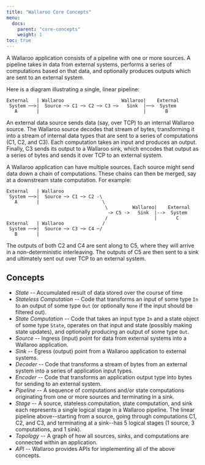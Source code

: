 ```yaml
---
title: "Wallaroo Core Concepts"
menu:
  docs:
    parent: "core-concepts"
    weight: 1
toc: true
---
```

A Wallaroo application consists of a pipeline with one or more sources. A pipeline takes in data from external systems, performs a series of computations based on that data, and optionally produces outputs which are sent to an external system.

Here is a diagram illustrating a single, linear pipeline:

```
External   | Wallaroo                     Wallaroo|    External
 System ──>|  Source ─> C1 ─> C2 ─> C3 ─>   Sink  |──>  System
   A       |                                      |       B
```

An external data source sends data (say, over TCP) to an internal Wallaroo source. The Wallaroo source decodes that stream of bytes, transforming it into a stream of internal data types that are sent to a series of computations (C1, C2, and C3). Each computation takes an input and produces an output. Finally, C3 sends its output to a Wallaroo sink, which encodes that output as a series of bytes and sends it over TCP to an external system.

A Wallaroo application can have multiple sources. Each source might send data down a chain of computations. These chains can then be merged, say at a downstream state computation. For example:

```
External   | Wallaroo                    
 System ──>|  Source ─> C1 ─> C2 -\
   A       |                       \
                                    \         Wallaroo|    External
                                     -> C5 ->   Sink  |-->  System
                                    /                 |       C
External   | Wallaroo              / 
 System ──>|  Source ─> C3 ─> C4 ─/ 
   B       |                                   
```

The outputs of both C2 and C4 are sent along to C5, where they will arrive in a non-deterministic interleaving. The outputs of C5 are then sent to a sink and
ultimately sent out over TCP to an external system.

## Concepts

* *State* -- Accumulated result of data stored over the course of time
* *Stateless Computation* -- Code that transforms an input of some type `In` to
an output of some type `Out` (or optionally `None` if the input should be
filtered out).
* *State Computation* -- Code that takes an input type `In` and a state
object of some type `State`, operates on that input and state (possibly
making state updates), and optionally producing an output of some type `Out`.
* *Source* -- Ingress (input) point for data from external systems into a Wallaroo application.
* *Sink* -- Egress (output) point from a Wallaroo application to external systems.
* *Decoder* -- Code that transforms a stream of bytes from an external system
into a series of application input types.
* *Encoder* -- Code that transforms an application output type into bytes for
sending to an external system.
* *Pipeline* -- A sequence of computations and/or state computations originating from one or more sources and terminating in a sink.
* *Stage* -- A source, stateless computation, state computation, and sink each represents a single logical stage in a Wallaroo pipeline. The linear pipeline above--starting from a source, going through computations C1, C2, and C3, and terminating at a sink--has 5 logical stages (1 source, 3 computations, and 1 sink). 
* *Topology* -- A graph of how all sources, sinks, and computations are
connected within an application.
* *API* -- Wallaroo provides APIs for implementing all of the above concepts.
